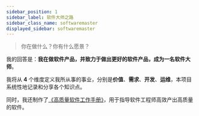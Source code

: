 ```yaml
---
sidebar_position: 1
sidebar_label: 软件大师之路
sidebar_class_name: softwaremaster
displayed_sidebar: softwaremaster
---
```


> 你在做什么？你有什么愿景？

我的回答是：**我在做软件产品，并致力于做出更好的软件产品，成为一名软件大师**。

我将从 **4** 个维度定义我所从事的事业，分别是**价值**、**需求**、**开发**、**运维**，本项目系统性地记录和分享各个知识点。

同时，我还制作了[《高质量软件工作手册》](https://codethousand.cn/workbook/)，用于指导软件工程师高效产出高质量的软件。
